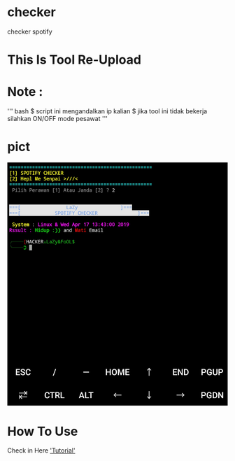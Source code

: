# checker
checker spotify
# This Is Tool Re-Upload
# Note :
''' bash
$ script ini mengandalkan ip kalian
$ jika tool ini tidak bekerja silahkan ON/OFF mode pesawat
'''
# pict
![screnshoot](chc.jpg)

# How To Use 
Check in Here ['Tutorial'](https://www.thefoolnoob.zone.id)

